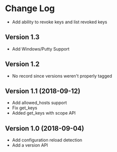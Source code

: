 # Change Log

- Add ability to revoke keys and list revoked keys

## Version 1.3
- Add Windows/Putty Support

## Version 1.2
- No record since versions weren't properly tagged

## Version 1.1 (2018-09-12)

- Add allowed_hosts support
- Fix get_keys
- Added get_keys with scope API

## Version 1.0 (2018-09-04)

- Add configuration reload detection
- Add a version API


